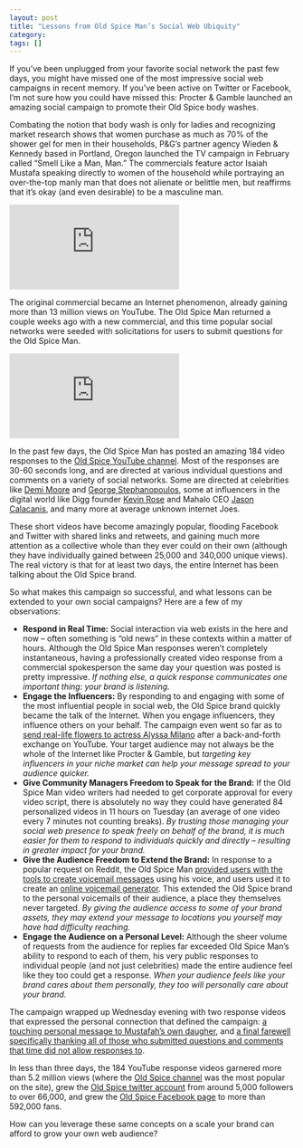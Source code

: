 ```yaml
---
layout: post
title: "Lessons from Old Spice Man’s Social Web Ubiquity"
category:
tags: []
---
```


If you’ve been unplugged from your favorite social network the past few days, you might have missed one of the most impressive social web campaigns in recent memory. If you’ve been active on Twitter or Facebook, I’m not sure how you could have missed this: Procter &amp; Gamble launched an amazing social campaign to promote their Old Spice body washes.

Combating the notion that body wash is only for ladies and recognizing market research shows that women purchase as much as 70% of the shower gel for men in their households, P&amp;G’s partner agency Wieden &amp; Kennedy based in Portland, Oregon launched the TV campaign in February called “Smell Like a Man, Man.” The commercials feature actor Isaiah Mustafa speaking directly to women of the household while portraying an over-the-top manly man that does not alienate or belittle men, but reaffirms that it’s okay (and even desirable) to be a masculine man.

<div class="youtube-embed"><iframe src="https://www.youtube.com/embed/owGykVbfgUE" frameborder="0" allowfullscreen></iframe></div>

The original commercial became an Internet phenomenon, already gaining more than 13 million views on YouTube. The Old Spice Man returned a couple weeks ago with a new commercial, and this time popular social networks were seeded with solicitations for users to submit questions for the Old Spice Man.

<div class="youtube-embed"><iframe src="https://www.youtube.com/embed/uLTIowBF0kE" frameborder="0" allowfullscreen></iframe></div>

In the past few days, the Old Spice Man has posted an amazing 184 video responses to the [Old Spice YouTube channel](http://www.youtube.com/oldspice). Most of the responses are 30-60 seconds long, and are directed at various individual questions and comments on a variety of social networks. Some are directed at celebrities like [Demi Moore](http://www.youtube.com/watch?v=GPlg9ez4L1w) and [George Stephanopoulos](http://www.youtube.com/watch?v=J8Bli13rO9A), some at influencers in the digital world like Digg founder [Kevin Rose](http://www.youtube.com/watch?v=So5yDtITswY) and Mahalo CEO [Jason Calacanis](http://www.youtube.com/watch?v=_shjTuf0KYs), and many more at average unknown internet Joes.

These short videos have become amazingly popular, flooding Facebook and Twitter with shared links and retweets, and gaining much more attention as a collective whole than they ever could on their own (although they have individually gained between 25,000 and 340,000 unique views). The real victory is that for at least two days, the entire Internet has been talking about the Old Spice brand.

So what makes this campaign so successful, and what lessons can be extended to your own social campaigns? Here are a few of my observations:

* **Respond in Real Time:** Social interaction via web exists in the here and now – often something is “old news” in these contexts within a matter of hours. Although the Old Spice Man responses weren’t completely instantaneous, having a professionally created video response from a commercial spokesperson the same day your question was posted is pretty impressive. *If nothing else, a quick response communicates one important thing: your brand is listening.*
* **Engage the Influencers:** By responding to and engaging with some of the most influential people in social web, the Old Spice brand quickly became the talk of the Internet. When you engage influencers, they influence others on your behalf. The campaign even went so far as to [send real-life flowers to actress Alyssa Milano](http://alyssamilano.posterous.com/behold-my-flowers-and-card-from-oldspice-guy) after a back-and-forth exchange on YouTube. Your target audience may not always be the whole of the Internet like Procter &amp; Gamble, but *targeting key influencers in your niche market can help your message spread to your audience quicker.*
* **Give Community Managers Freedom to Speak for the Brand:** If the Old Spice Man video writers had needed to get corporate approval for every video script, there is absolutely no way they could have generated 84 personalized videos in 11 hours on Tuesday (an average of one video every 7 minutes not counting breaks). *By trusting those managing your social web presence to speak freely on behalf of the brand, it is much easier for them to respond to individuals quickly and directly – resulting in greater impact for your brand.*
* **Give the Audience Freedom to Extend the Brand:** In response to a popular request on Reddit, the Old Spice Man [provided users with the tools to create voicemail messages](http://www.youtube.com/watch?v=-8JsvwUcok0) using his voice, and users used it to create an [online voicemail generator](http://oldspicevoicemail.com/). This extended the Old Spice brand to the personal voicemails of their audience, a place they themselves never targeted. *By giving the audience access to some of your brand assets, they may extend your message to locations you yourself may have had difficulty reaching.*
* **Engage the Audience on a Personal Level:** Although the sheer volume of requests from the audience for replies far exceeded Old Spice Man’s ability to respond to each of them, his very public responses to individual people (and not just celebrities) made the entire audience feel like they too could get a response. *When your audience feels like your brand cares about them personally, they too will personally care about your brand.*

The campaign wrapped up Wednesday evening with two response videos that expressed the personal connection that defined the campaign: [a touching personal message to Mustafah’s own daugher](http://www.youtube.com/watch?v=JvuYcbgZl-U), and [a final farewell specifically thanking all of those who submitted questions and comments that time did not allow responses to](http://www.youtube.com/watch?v=nFDqvKtPgZo).

In less than three days, the 184 YouTube response videos garnered more than 5.2 million views (where the [Old Spice channel](http://www.youtube.com/oldspice) was the most popular on the site), grew the [Old Spice twitter account](http://twitter.com/oldspice) from around 5,000 followers to over 66,000, and grew the [Old Spice Facebook page](http://www.facebook.com/OldSpice) to more than 592,000 fans.

How can you leverage these same concepts on a scale your brand can afford to grow your own web audience?
